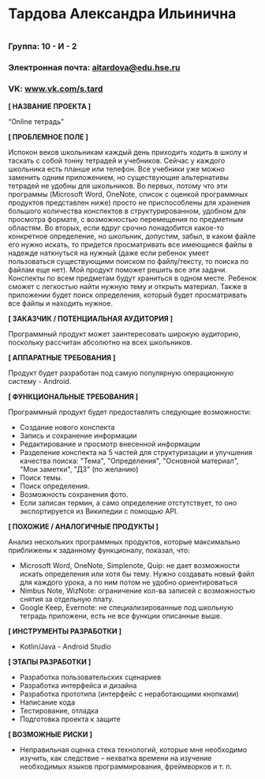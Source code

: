 # Тардова Александра Ильинична
# 

### Группа: 10 - И - 2
### Электронная почта: aitardova@edu.hse.ru
### VK: www.vk.com/s.tard


**[ НАЗВАНИЕ ПРОЕКТА ]**

“Online тетрадь"

**[ ПРОБЛЕМНОЕ ПОЛЕ ]**

Испокон веков школьникам каждый день приходить ходить в школу и таскать с собой тонну тетрадей и учебников. Сейчас у каждого школьника есть планше или телефон. Все учебники уже можно заменить одним приложением, но существующие альтернативы тетрадей не удобны для школьников. Во первых, потому что эти программы (Microsoft Word, OneNote, список с оценкой программных продуктов представлен ниже) просто не приспособлены для хранения большого количества конспектов в структурированном, удобном для просмотра формате, с возможностью перемещения по предметным областям. Во вторых, если вдруг срочно понадобится какое-то конкретное определение, но школьник, допустим, забыл, в каком файле его нужно искать, то придется просматривать все имеющиеся файлы в надежде наткнуться на нужный (даже если ребенок умеет пользоваться существующими поиском по файлу/тексту, то поиска по файлам еще нет). Мой продукт поможет решить все эти задачи. Конспекты по всем предметам будут храниться в одном месте. Ребенок сможет с легкостью найти нужную тему и открыть материал. Также в приложении будет поиск определения, который будет просматривать все файлы и находить нужное.

**[ ЗАКАЗЧИК / ПОТЕНЦИАЛЬНАЯ АУДИТОРИЯ ]**

Программный продукт может заинтересовать широкую аудиторию, поскольку рассчитан абсолютно на всех школьников.

**[ АППАРАТНЫЕ ТРЕБОВАНИЯ ]** 

Продукт будет разработан под самую популярную операционную систему - Android.


**[ ФУНКЦИОНАЛЬНЫЕ ТРЕБОВАНИЯ ]**

Программный продукт будет предоставлять следующие возможности:
* Создание нового конспекта
* Запись и сохранение информации 
* Редактирование и просмотр внесенной информации
* Разделение конспекта на 5 частей для структуризации и улучшения качества поиска: "Тема", "Определения", "Основной материал", "Мои заметки", "ДЗ" (по желанию)
* Поиск темы.
* Поиск определения.
* Возможность сохранения фото.
* Если записан термин, а само определение отстутствует, то оно экспортируется из Википедии с помощью API.

**[ ПОХОЖИЕ / АНАЛОГИЧНЫЕ ПРОДУКТЫ ]**

Анализ нескольких программных продуктов, которые максимально приближены к заданному функционалу, показал, что:

* Microsoft Word, OneNote, Simplenote, Quip: не дает возможности искать определения или хотя бы тему. Нужно создавать новый файл для каждого урока, а по ним потом не удобно ориентироваться
* Nimbus Note, WizNote: ограничение кол-ва записей с возможностью снятия за отдельную плату.
* Google Keep, Evernote: не специализированные под школьную тетрадь приложени, есть не все функции описанные выше.

**[ ИНСТРУМЕНТЫ РАЗРАБОТКИ ]**

*	Kotlin/Java - Android Studio


**[ ЭТАПЫ РАЗРАБОТКИ ]**

*	Разработка пользовательских сценариев
*	Разработка интерфейса и дизайна
*	Разработка прототипа (интерфейс с неработающими кнопками)
*	Написание кода
*	Тестирование, отладка
*	Подготовка проекта к защите

**[ ВОЗМОЖНЫЕ РИСКИ ]**

*	Неправильная оценка стека технологий, которые мне необходимо изучить, как следствие – нехватка времени на изучение    необходимых языков программирования, фреймворков и т. п.
